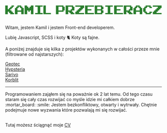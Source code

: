 ![image](https://github.com/kamilprzebieracz/kamilprzebieracz/blob/main/d762823eb906e081cd48bcb3639a8367.png)
</br>
</br>

Witam, jestem Kamil i jestem Front-end developerem. </br>

Lubię Javascript, SCSS i koty :cat2: Koty są fajne.

A poniżej znajduje się kilka z projektów wykonanych w całości przeze mnie (filtrowane od najstarszych): </br>

[Geotec](http://geotecsp.pl) </br>
[Hypsteria](https://hypsteria.com.pl) </br>
[Sarivo](https://budownictwo.sarivo.com) </br>
[Korblit](https://kornblit.pl) </br>

<hr>
Programowaniem zająłem się na poważnie ok 2 lat temu. Od tego czasu staram się cały czas rozwijać co myśle idzie mi całkiem dobrze :mortar_board: :smile:
Jestem bezkonfliktowy, otwarty i wytrwały. Chętnie podejmuje nowe wyzwania które pozwalają mi się rozwijać.
</br>
</br>

Tutaj możesz ściągnąć moje [CV](https://github.com/kamilprzebieracz/kamilprzebieracz/raw/main/CV%20Kamil%20Przebieracz.pdf) 
